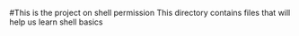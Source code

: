 #This is the project on shell permission
This directory contains files that will help us learn shell basics
